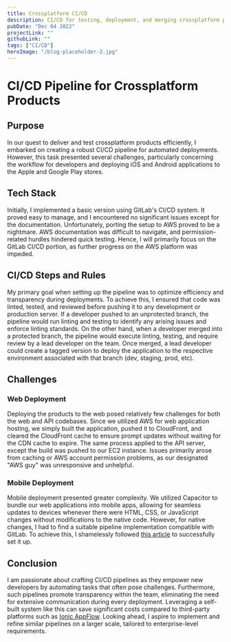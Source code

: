 ```yaml
---
title: Crossplatform CI/CD
description: CI/CD for testing, deployment, and merging crossplatform project.
pubDate: "Dec 04 2022"
projectLink: ""
githubLink: ""
tags: ["CI/CD"]
heroImage: "/blog-placeholder-2.jpg"
---
```


# CI/CD Pipeline for Crossplatform Products

## Purpose

In our quest to deliver and test crossplatform products efficiently, I embarked on creating a robust CI/CD pipeline for automated deployments. However, this task presented several challenges, particularly concerning the workflow for developers and deploying iOS and Android applications to the Apple and Google Play stores.

## Tech Stack

Initially, I implemented a basic version using GitLab's CI/CD system. It proved easy to manage, and I encountered no significant issues except for the documentation. Unfortunately, porting the setup to AWS proved to be a nightmare. AWS documentation was difficult to navigate, and permission-related hurdles hindered quick testing. Hence, I will primarily focus on the GitLab CI/CD portion, as further progress on the AWS platform was impeded.

## CI/CD Steps and Rules

My primary goal when setting up the pipeline was to optimize efficiency and transparency during deployments. To achieve this, I ensured that code was linted, tested, and reviewed before pushing it to any development or production server. If a developer pushed to an unprotected branch, the pipeline would run linting and testing to identify any arising issues and enforce linting standards. On the other hand, when a developer merged into a protected branch, the pipeline would execute linting, testing, and require review by a lead developer on the team. Once merged, a lead developer could create a tagged version to deploy the application to the respective environment associated with that branch (dev, staging, prod, etc).

## Challenges

### Web Deployment

Deploying the products to the web posed relatively few challenges for both the web and API codebases. Since we utilized AWS for web application hosting, we simply built the application, pushed it to CloudFront, and cleared the CloudFront cache to ensure prompt updates without waiting for the CDN cache to expire. The same process applied to the API server, except the build was pushed to our EC2 instance. Issues primarily arose from caching or AWS account permission problems, as our designated "AWS guy" was unresponsive and unhelpful.

### Mobile Deployment

Mobile deployment presented greater complexity. We utilized Capacitor to bundle our web applications into mobile apps, allowing for seamless updates to devices whenever there were HTML, CSS, or JavaScript changes without modifications to the native code. However, for native changes, I had to find a suitable pipeline implementation compatible with GitLab. To achieve this, I shamelessly followed [this article](https://medium.com/@naman.mittal/automate-ios-deployment-process-by-ci-cd-using-gitlab-ci-and-fastlane-547d824ee41a) to successfully set it up.

## Conclusion

I am passionate about crafting CI/CD pipelines as they empower new developers by automating tasks that often pose challenges. Furthermore, such pipelines promote transparency within the team, eliminating the need for extensive communication during every deployment. Leveraging a self-built system like this can save significant costs compared to third-party platforms such as [Ionic AppFlow](https://ionic.io/docs/appflow). Looking ahead, I aspire to implement and refine similar pipelines on a larger scale, tailored to enterprise-level requirements.
